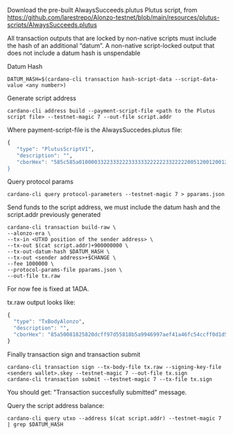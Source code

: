Download the pre-built AlwaysSucceeds.plutus Plutus script, from https://github.com/larestrepo/Alonzo-testnet/blob/main/resources/plutus-scripts/AlwaysSucceeds.plutus 

All transaction outputs that are locked by non-native scripts must include the hash of an additional “datum”. A non-native script-locked output that does not include a datum hash is unspendable
  
  Datum Hash
  
    DATUM_HASH=$(cardano-cli transaction hash-script-data --script-data-value <any number>)
  
  Generate script address
  
    cardano-cli address build --payment-script-file <path to the Plutus script file> --testnet-magic 7 --out-file script.addr
  
 Where payment-script-file is the AlwaysSuccedes.plutus file:
 
 ```Haskell
{
    "type": "PlutusScriptV1",
    "description": "",
    "cborHex": "585c585a010000332233322233333322222233222220051200120012122222300500622122222330040070062122222300300621222223002006212222230010062001112200212212233001>
}
```
 
 Query protocol params
 
    cardano-cli query protocol-parameters --testnet-magic 7 > pparams.json 
  
Send funds to the script address, we must include the datum hash and the script.addr previously generated
  
    cardano-cli transaction build-raw \
    --alonzo-era \
    --tx-in <UTXO position of the sender address> \
    --tx-out $(cat script.addr)+900000000 \
    --tx-out-datum-hash $DATUM_HASH \
    --tx-out <sender address>+$CHANGE \
    --fee 1000000 \
    --protocol-params-file pparams.json \
    --out-file tx.raw
  
  For now fee is fixed at 1ADA.
  
  tx.raw output looks like:
  
  ```Haskell
  {
    "type": "TxBodyAlonzo",
    "description": "",
    "cborHex": "85a50081825820dcff97d55818b5a9946997aef41a46fc54ccff0d1d5e7bedb5915c90eca07722000d80018283581d708a08f851b22e5c54de087be307eeab3b5c8588a8cea8319867c786e01a35a4e9005820a8884d357d7505108a35e2705d8b3e35721bc10ceeeab5f890bf2710ad007e2d825839009681cb747c011d395676fe31492db6b19e52adfc8f38a1da94ee555db9ecb4ce9f109b9256565fdd931851d87421a330617c336d405e62121a05e69ec0021a000f42400e809fff8080f6"
}
```  
  
  Finally transaction sign and transaction submit
  
    cardano-cli transaction sign --tx-body-file tx.raw --signing-key-file <senders wallet>.skey --testnet-magic 7 --out-file tx.sign
    cardano-cli transaction submit --testnet-magic 7 --tx-file tx.sign
  
You should get: "Transaction succesfully submitted" message.

Query the script address balance:

    cardano-cli query utxo --address $(cat script.addr) --testnet-magic 7 | grep $DATUM_HASH


